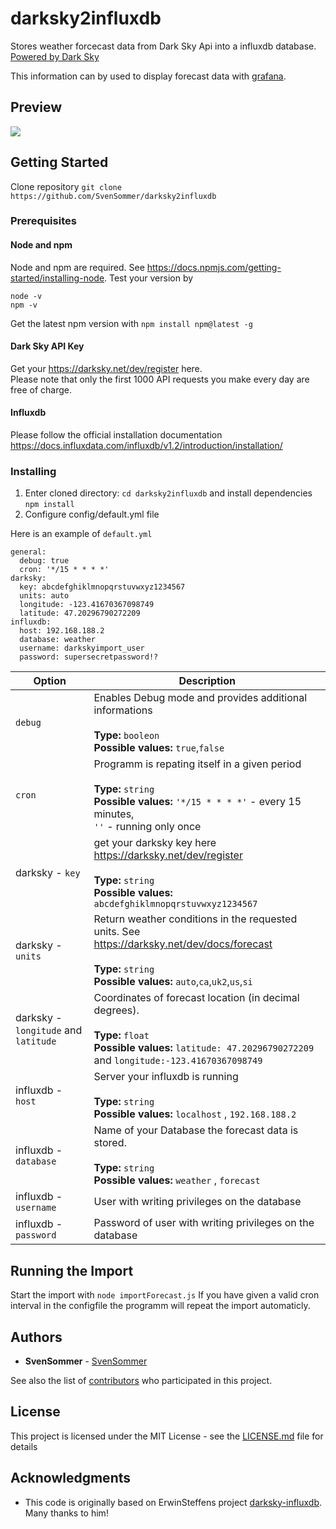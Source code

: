 # darksky2influxdb
Stores weather forcecast data from Dark Sky Api into a influxdb database.
<br>[Powered by Dark Sky](https://darksky.net/poweredby/)

This information can by used to display forecast data with [grafana](https://grafana.com/).

## Preview

![](https://github.com/SvenSommer/darksky2influxdb/blob/master/forecast_preview.png?raw=true)


## Getting Started

Clone repository `git clone https://github.com/SvenSommer/darksky2influxdb`

### Prerequisites

#### Node and npm
Node and npm are required. See https://docs.npmjs.com/getting-started/installing-node.
Test your version by
```
node -v
npm -v
```
Get the latest npm version with `npm install npm@latest -g`

#### Dark Sky API Key

Get your https://darksky.net/dev/register here.
<br>Please note that only the first 1000 API requests you make every day are free of charge.

#### Influxdb
Please follow the official installation documentation https://docs.influxdata.com/influxdb/v1.2/introduction/installation/

### Installing

1. Enter cloned directory: `cd darksky2influxdb` and install dependencies `npm install`
2. Configure config/default.yml file

Here is an example of `default.yml`
```
general:
  debug: true
  cron: '*/15 * * * *'
darksky:
  key: abcdefghiklmnopqrstuvwxyz1234567
  units: auto
  longitude: -123.41670367098749
  latitude: 47.20296790272209
influxdb:
  host: 192.168.188.2
  database: weather
  username: darkskyimport_user
  password: supersecretpassword!?
```

|Option|Description|
|---|---|
|`debug`|Enables Debug mode and provides additional informations <br><br>**Type:** `booleon`<br>**Possible values:** `true`,`false`|
|`cron`|Programm is repating itself in a given period<br><br>**Type:** `string`<br>**Possible values:** `'*/15 * * * *'` - every 15 minutes,<br>`''` - running only once|
|darksky - `key`|get your darksky key here https://darksky.net/dev/register<br><br>**Type:** `string`<br>**Possible values:** `abcdefghiklmnopqrstuvwxyz1234567` |
|darksky - `units`|Return weather conditions in the requested units. See https://darksky.net/dev/docs/forecast<br><br>**Type:** `string`<br>**Possible values:** `auto`,`ca`,`uk2`,`us`,`si` |
|darksky - `longitude` and `latitude `|Coordinates of forecast location (in decimal degrees).<br><br>**Type:** `float`<br>**Possible values:** `latitude: 47.20296790272209` and `longitude:-123.41670367098749` |
|influxdb - `host`|Server your influxdb is running <br><br>**Type:** `string`<br>**Possible values:** `localhost` , `192.168.188.2` |
|influxdb - `database`|Name of your Database the forecast data is stored. <br><br>**Type:** `string`<br>**Possible values:** `weather` , `forecast`|
|influxdb - `username`|User with writing privileges on the database|
|influxdb - `password`|Password of user with writing privileges on the database|



## Running the Import

Start the import with `node importForecast.js` If you have given a valid cron interval in the configfile the programm will repeat the import automaticly.


## Authors

* **SvenSommer** - [SvenSommer](https://github.com/SvenSommer/)

See also the list of [contributors](https://github.com/your/project/contributors) who participated in this project.

## License

This project is licensed under the MIT License - see the [LICENSE.md](LICENSE.md) file for details

## Acknowledgments

* This code is originally based on ErwinSteffens project [darksky-influxdb](https://github.com/ErwinSteffens/darksky-influxdb). Many thanks to him!
